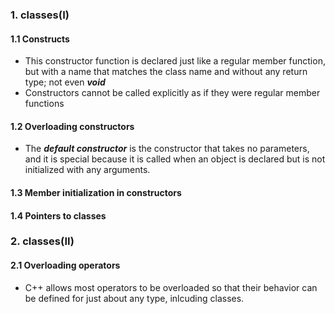 ### 1. classes(I)
#### 1.1 Constructs
* This constructor function is declared just like a regular member function, 
  but with a name that matches the class name and without any return type; not even ***void***
* Constructors cannot be called explicitly as if they were regular member functions

#### 1.2 Overloading constructors
* The ***default constructor*** is the constructor that takes no parameters, and it is special
  because it is called when an object is declared but is not initialized with any arguments.
  
#### 1.3 Member initialization in constructors
 
#### 1.4 Pointers to classes

### 2. classes(II)
#### 2.1 Overloading operators
* C++ allows most operators to be overloaded so that their behavior can be defined for
  just about any type, inlcuding classes.  
